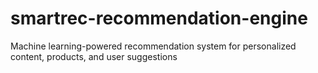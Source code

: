 # smartrec-recommendation-engine
Machine learning-powered recommendation system for personalized content, products, and user suggestions
